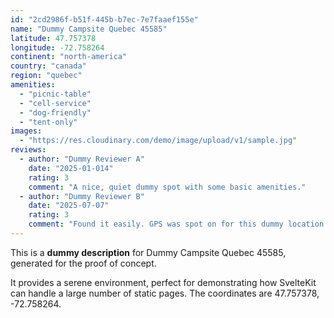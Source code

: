 ```yaml
---
id: "2cd2986f-b51f-445b-b7ec-7e7faaef155e"
name: "Dummy Campsite Quebec 45585"
latitude: 47.757378
longitude: -72.758264
continent: "north-america"
country: "canada"
region: "quebec"
amenities:
  - "picnic-table"
  - "cell-service"
  - "dog-friendly"
  - "tent-only"
images:
  - "https://res.cloudinary.com/demo/image/upload/v1/sample.jpg"
reviews:
  - author: "Dummy Reviewer A"
    date: "2025-01-014"
    rating: 3
    comment: "A nice, quiet dummy spot with some basic amenities."
  - author: "Dummy Reviewer B"
    date: "2025-07-07"
    rating: 3
    comment: "Found it easily. GPS was spot on for this dummy location."
---
```


This is a **dummy description** for Dummy Campsite Quebec 45585, generated for the proof of concept.

It provides a serene environment, perfect for demonstrating how SvelteKit can handle a large number of static pages. The coordinates are 47.757378, -72.758264.
